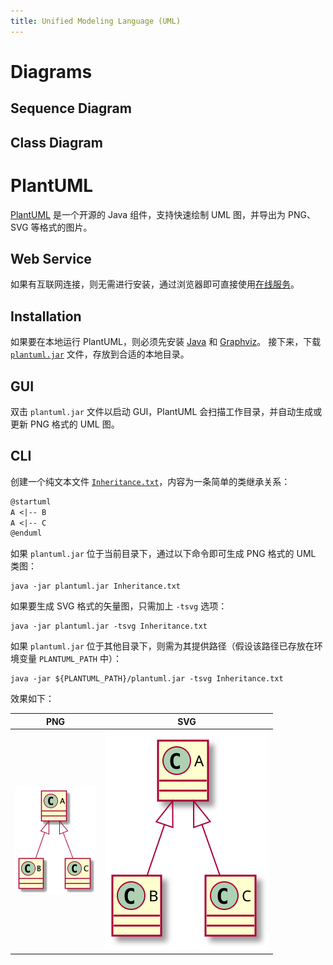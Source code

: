 ```yaml
---
title: Unified Modeling Language (UML)
---
```


# Diagrams
## Sequence Diagram

## Class Diagram

# PlantUML
[PlantUML](http://plantuml.com/) 是一个开源的 Java 组件，支持快速绘制 UML 图，并导出为 PNG、SVG 等格式的图片。

## Web Service
如果有互联网连接，则无需进行安装，通过浏览器即可直接使用[在线服务](http://www.plantuml.com/plantuml)。

## Installation
如果要在本地运行 PlantUML，则必须先安装 [Java](https://www.java.com/) 和 [Graphviz](http://graphviz.org/)。
接下来，下载 [`plantuml.jar`](http://sourceforge.net/projects/plantuml/files/plantuml.jar/download) 文件，存放到合适的本地目录。

## GUI
双击 `plantuml.jar` 文件以启动 GUI，PlantUML 会扫描工作目录，并自动生成或更新 PNG 格式的 UML 图。

## CLI
创建一个纯文本文件 [`Inheritance.txt`](./uml/Inheritance.txt)，内容为一条简单的类继承关系：
```txt
@startuml
A <|-- B
A <|-- C
@enduml
```
如果 `plantuml.jar` 位于当前目录下，通过以下命令即可生成 PNG 格式的 UML 类图：
```shell
java -jar plantuml.jar Inheritance.txt
```
如果要生成 SVG 格式的矢量图，只需加上 `-tsvg` 选项：
```shell
java -jar plantuml.jar -tsvg Inheritance.txt
```
如果 `plantuml.jar` 位于其他目录下，则需为其提供路径（假设该路径已存放在环境变量 `PLANTUML_PATH` 中）：
```shell
java -jar ${PLANTUML_PATH}/plantuml.jar -tsvg Inheritance.txt
```
效果如下：

| PNG | SVG |
| :-: | :-: |
| ![](./uml/Inheritance.png) | ![](./uml/Inheritance.svg)|
